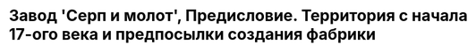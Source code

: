 ---
title: "Завод 'Серп и молот', Предисловие. Территория с начала 17-ого века и предпосылки создания фабрики"
js: "/js"
css: "/css/base.css"
django_url: "/mmz"
draft: false
description: "До 17-ого века на территории современного Лефортово были исключительно пахотные и выгонные земли. В 17-ом веке здесь начинают появляться резиденции знати. Однако самое сильное влияние на развитие этого района оказало строительство железхных дорог"
partial: "prologue.html"
type: "django_html"
order: 0
---